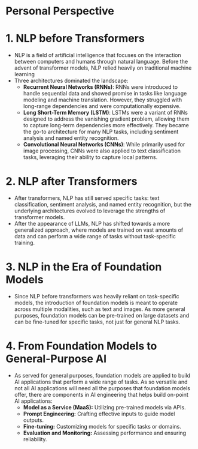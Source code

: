 # Personal Perspective

# 1. NLP before Transformers

- NLP is a field of artificial intelligence that focuses on the interaction
  between computers and humans through natural language. Before the advent of
  transformer models, NLP relied heavily on traditional machine learning
- Three architectures dominated the landscape:
  - **Recurrent Neural Networks (RNNs)**: RNNs were introduced to handle
    sequential data and showed promise in tasks like language modeling and
    machine translation. However, they struggled with long-range dependencies
    and were computationally expensive.
  - **Long Short-Term Memory (LSTM)**: LSTMs were a variant of RNNs designed to
    address the vanishing gradient problem, allowing them to capture long-term
    dependencies more effectively. They became the go-to architecture for many
    NLP tasks, including sentiment analysis and named entity recognition.
  - **Convolutional Neural Networks (CNNs)**: While primarily used for image
    processing, CNNs were also applied to text classification tasks, leveraging
    their ability to capture local patterns.

# 2. NLP after Transformers

- After transformers, NLP has still served specific tasks: text classification,
  sentiment analysis, and named entity recognition, but the underlying
  architectures evolved to leverage the strengths of transformer models.
- After the appearance of LLMs, NLP has shifted towards a more generalized
  approach, where models are trained on vast amounts of data and can perform a
  wide range of tasks without task-specific training.

# 3. NLP in the Era of Foundation Models

- Since NLP before transformers was heavily reliant on task-specific models, the
  introduction of foundation models is meant to operate across multiple
  modalities, such as text and images. As more general purposes, foundation
  models can be pre-trained on large datasets and can be fine-tuned for specific
  tasks, not just for general NLP tasks.

# 4. From Foundation Models to General-Purpose AI

- As served for general purposes, foundation models are applied to build AI
  applications that perform a wide range of tasks. As so versatile and not all
  AI applications will need all the purposes that foundation models offer, there
  are components in AI engineering that helps build on-point AI applications:
  - **Model as a Service (MaaS):** Utilizing pre-trained models via APIs.
  - **Prompt Engineering:** Crafting effective inputs to guide model outputs.
  - **Fine-tuning:** Customizing models for specific tasks or domains.
  - **Evaluation and Monitoring:** Assessing performance and ensuring
    reliability.
